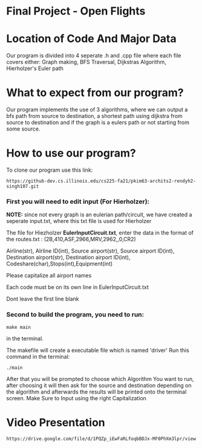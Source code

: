 # Final Project - Open Flights


# Location of Code And Major Data
Our program is divided into 4 seperate .h and .cpp file where each file covers either: Graph making, BFS Traversal, Dijkstras Algorithm, Hierholzer's Euler path

# What to expect from our program?
Our program implements the use of 3 algorithms, where we can output a bfs path from source to destination, a shortest path using dijkstra from source to destination and 
if the graph is a eulers path or not starting from some source.

# How to use our program?

To clone our program use this link:

```
https://github-dev.cs.illinois.edu/cs225-fa21/pkim63-archits2-rendyh2-singh107.git
```

### First you will need to edit input (For Hierholzer):

**NOTE:** since not every graph is an eulerian path/circuit, we have created a seperate input.txt, where this txt file is used for Hierholzer 

The file for Hiezholzer **EulerInputCircuit.txt**, enter the data in the format of the routes.txt :
(2B,410,ASF,2966,MRV,2962,,0,CR2)

Airline(str), AIrline ID(int), Source airport(str), Source airport ID(int), Destination airport(str), Destination airport ID(int), Codeshare(char),Stops(int),Equipment(int)

Please capitalize all airport names

Each code must be on its own line in EulerInputCircuit.txt

Dont leave the first line blank


### Second to build the program, you need to run:
```make
make main
```
in the terminal.

The makefile will create a executable file which is named 'driver'
Run this command in the terminal: 
```main
./main
```

After that you will be prompted to choose which Algorithm You want to run, after choosing it will then ask for the source and destination depending on the algorithm
and afterwards the results will be printed onto the terminal screen. 
Make Sure to Input using the right Capitalization

# Video Presentation
```link
https://drive.google.com/file/d/1PQZp_iEwFaRLfoqbBDJx-MF0PhXm3lpr/view
```
